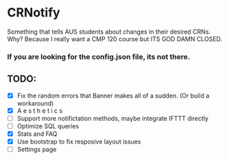 # CRNotify
Something that tells AUS students about changes in their desired CRNs. Why? Because I really want a CMP 120 course but ITS GOD DAMN CLOSED.


### If you are looking for the config.json file, its not there.


## TODO:

- [x] Fix the random errors that Banner makes all of a sudden. (Or build a workaround)
- [x] A e s t h e t i c s
- [ ] Support more notifictation methods, maybe integrate IFTTT directly
- [ ] Optimize SQL queries
- [x] Stats and FAQ
- [x] Use bootstrap to fix resposive layout issues
- [ ] Settings page
